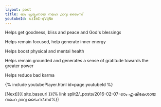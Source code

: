 ```yaml
---
layout: post
title: ഓം പ്രദ്യുംനായ നമഹ ൧൦൮ ടൈംസ്
youtubeId: uzImI-qVqNo
---
```

 
 
Helps get goodness, bliss and peace and God's blessings
 
Helps remain focused, help generate inner energy 
 
Helps boost physical and mental health 
 
Helps remain grounded and generates a sense of gratitude towards the greater power 
 
Helps reduce bad karma
 
 
 
 


{% include youtubePlayer.html id=page.youtubeId %}
 
[Next]({{ site.baseurl }}{% link  split2/_posts/2016-02-07-ഓം ഹൃഷികേശായ നമഹ ൧൦൮ ടൈംസ്.md%})
 
